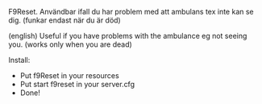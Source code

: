 F9Reset. Användbar ifall du har problem med att ambulans tex inte kan se dig. (funkar endast när du är död)

(english) Useful if you have problems with the ambulance eg not seeing you. (works only when you are dead)

Install:

-  Put f9Reset in your resources
-  Put start f9reset in your server.cfg
-  Done!
